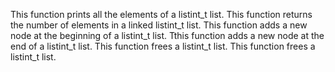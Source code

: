 This function prints all the elements of a listint_t list.
This function returns the number of elements in a linked listint_t list.
This function  adds a new node at the beginning of a listint_t list.
Tthis function  adds a new node at the end of a listint_t list.
This function  frees a listint_t list.
This function frees a listint_t list. 
